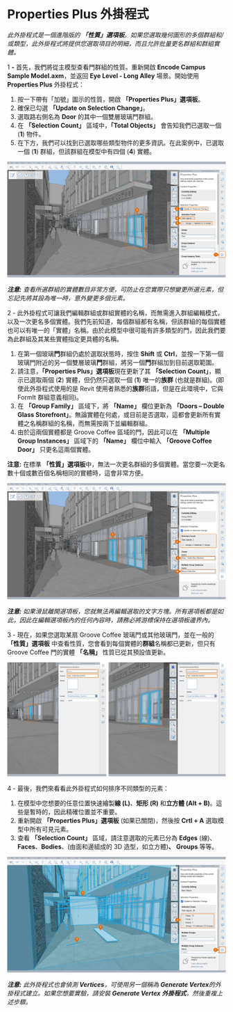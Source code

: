 # Properties Plus 外掛程式

_此外掛程式是一個進階版的_ _**「性質」選項板**。如果您選取幾何圖形的多個群組和/或類型，此外掛程式將提供您選取項目的明細，而且允許批量更名群組和群組實體。_

1 **-** 首先，我們將從主模型查看門群組的性質。重新開啟 **Encode Campus Sample Model.axm**，並返回 **Eye Level - Long Alley** 場景。開始使用 **Properties Plus** 外掛程式：

1. 按一下帶有「加號」圖示的性質，開啟 **「Properties Plus」選項板**。
2. 確保已勾選 **「Update on Selection Change」**。
3. 選取路右側名為 **Door** 的其中一個雙層玻璃門群組。
4. 在 **「Selection Count」** 區域中，**「Total Objects」** 會告知我們已選取一個 (**1**) 物件。
5. 在下方，我們可以找到已選取哪些類型物件的更多資訊。在此案例中，已選取一個 (**1**) 群組，但該群組在模型中有四個 (**4**) 實體。

![](<../../.gitbook/assets/10 (2) (1).png>)

_**注意:**_ _查看所選群組的實體數目非常方便，可防止在您實際只想變更所選元素，但忘記先將其設為唯一時，意外變更多個元素。_

2 - 此外掛程式可讓我們編輯群組或群組實體的名稱，而無需進入群組編輯模式，以及一次更名多個實體。我們先前知道，每個群組都有名稱，但該群組的每個實體也可以有唯一的「實體」名稱。由於此模型中很可能有許多類型的門，因此我們要為此群組及其某些實體指定更具體的名稱。

1. 在第一個玻璃**門**群組仍處於選取狀態時，按住 **Shift** 或 **Ctrl**，並按一下第一個玻璃門附近的另一個雙層玻璃**門**群組，將另一個**門**群組加到目前選取範圍。
2. 請注意，**「Properties Plus」選項板**現在更新了其 **「Selection Count」**，顯示已選取兩個 (**2**) 實體，但仍然只選取一個 (**1**) 唯一的**族群** (也就是群組)。(即使此外掛程式使用的是 Revit 使用者熟悉的**族群**術語，但是在此環境中，它與 FormIt 群組意義相同)。
3. 在 **「Group Family」** 區域下，將 **「Name」** 欄位更新為 **「Doors – Double Glass Storefront」**。無論實體在何處，或目前是否選取，這都會更新所有實體之名稱群組的名稱，而無需按兩下並編輯群組。
4. 由於這兩個實體都是 Groove Coffee 區域的門，因此可以在 **「Multiple Group Instances」** 區域下的 **「Name」** 欄位中輸入 **「Groove Coffee Door」** 只更名這兩個實體。

**注意:** 在標準 **「性質」選項板**中，無法一次更名群組的多個實體。當您要一次更名數十個或數百個名稱相同的實體時，這會非常方便。

![](<../../.gitbook/assets/11 (6) (1).png>)

_**注意:**_ _如果滑鼠離開選項板，您就無法再編輯選取的文字方塊。所有選項板都是如此，因此在編輯選項板內的任何內容時，請務必將游標保持在選項板邊界內。_

3 - 現在，如果您選取某扇 Groove Coffee 玻璃門或其他玻璃門，並在一般的 **「性質」選項板** 中查看性質，您會看到每個實體的**群組**名稱都已更新，但只有 Groove Coffee 門的實體 **「名稱」** 性質已從其預設值更新。

![](<../../.gitbook/assets/12 (3) (1).png>)

4 - 最後，我們來看看此外掛程式如何排序不同類型的元素：

1. 在模型中您想要的任意位置快速繪製**線 (L)**、**矩形 (R)** 和**立方體 (Alt + B)**。這些是暫時的，因此精確位置並不重要。
2. 重新開啟 **「Properties Plus」選項板** (如果已關閉)，然後按 **Crtl + A** 選取模型中所有可見元素。
3. 查看 **「Selection Count」** 區域，請注意選取的元素已分為 **Edges** (線)、**Faces**、**Bodies**、(由面和邊組成的 3D 造型，如立方體)**、** **Groups** 等等。

![](<../../.gitbook/assets/13 (3) (1).png>)

_**注意:**_ _此外掛程式也會偵測_ _**Vertices**，可使用另一個稱為_ _**Generate Vertex**的外掛程式建立。如果您想要實驗，請安裝 __**Generate Vertex 外掛程式**__，然後重複上述步驟。_
